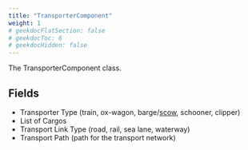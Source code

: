 ```yaml
---
title: "TransporterComponent"
weight: 1
# geekdocFlatSection: false
# geekdocToc: 6
# geekdocHidden: false
---
```


The TransporterComponent class.

## Fields

* Transporter Type (train, ox-wagon, barge/[scow](https://en.wikipedia.org/wiki/Scow), schooner, clipper)
* List of Cargos
* Transport Link Type (road, rail, sea lane, waterway)
* Transport Path (path for the transport network)
